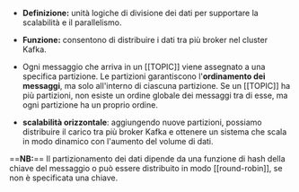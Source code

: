 - **Definizione:** unità logiche di divisione dei dati per supportare la scalabilità e il parallelismo.
- **Funzione:** consentono di distribuire i dati tra più broker nel cluster Kafka.


- Ogni messaggio che arriva in un [[TOPIC]] viene assegnato a una specifica partizione. Le partizioni garantiscono l'**ordinamento dei messaggi**, ma solo all'interno di ciascuna partizione. Se un [[TOPIC]] ha più partizioni, non esiste un ordine globale dei messaggi tra di esse, ma ogni partizione ha un proprio ordine.



- **scalabilità orizzontale**: aggiungendo nuove partizioni, possiamo distribuire il carico tra più broker Kafka e ottenere un sistema che scala in modo dinamico con l'aumento del volume di dati.

==**NB:**== Il partizionamento dei dati dipende da una funzione di hash della chiave del messaggio o può essere distribuito in modo [[round-robin]], se non è specificata una chiave.

 